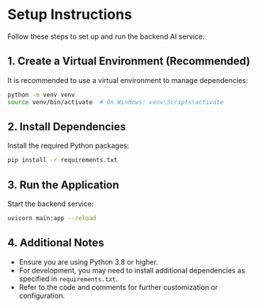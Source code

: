 # Setup Instructions

Follow these steps to set up and run the backend AI service:

## 1. Create a Virtual Environment (Recommended)
It is recommended to use a virtual environment to manage dependencies:
```bash
python -m venv venv
source venv/bin/activate  # On Windows: venv\Scripts\activate
```

## 2. Install Dependencies
Install the required Python packages:
```bash
pip install -r requirements.txt
```

## 3. Run the Application
Start the backend service:
```bash
uvicorn main:app --reload
```

## 4. Additional Notes
- Ensure you are using Python 3.8 or higher.
- For development, you may need to install additional dependencies as specified in `requirements.txt`.
- Refer to the code and comments for further customization or configuration.
